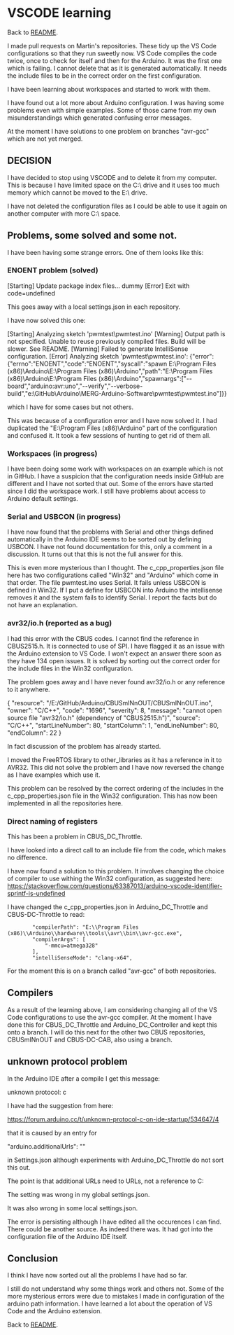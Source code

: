 # VSCODE learning

Back to [README](README.md).

I made pull requests on Martin's repositories. These tidy up the VS Code configurations so that they run sweetly now. VS Code compiles the code twice, once to check for itself and then for the Arduino. It was the first one which is failing. I cannot delete that as it is generated automatically. It needs the include files to be in the correct order on the first configuration.

I have been learning about workspaces and started to work with them.

I have found out a lot more about Arduino configuration. I was having some problems even with simple examples. Some of those came from my own misunderstandings which generated confusing error messages.

At the moment I have solutions to one problem on branches "avr-gcc" which are not yet merged.

## DECISION

I have decided to stop using VSCODE and to delete it from my computer. This is because I have limited space on the C:\ drive and it uses too much memory which cannot be moved to the E:\ drive.

I have not deleted the configuration files as I could be able to use it again on another computer with more C:\ space.

## Problems, some solved and some not.

 I have been having some strange errors. One of them looks like this:

### ENOENT problem (solved)

[Starting] Update package index files...
dummy
[Error] Exit with code=undefined

This goes away with a local settings.json in each repository.

I have now solved this one:

[Starting] Analyzing sketch 'pwmtest\pwmtest.ino'
[Warning] Output path is not specified. Unable to reuse previously compiled files. Build will be slower. See README.
[Warning] Failed to generate IntelliSense configuration.
[Error] Analyzing sketch 'pwmtest\pwmtest.ino': {"error":{"errno":"ENOENT","code":"ENOENT","syscall":"spawn E:\\Program Files (x86)\\Arduino\\E:\\Program Files (x86)\\Arduino","path":"E:\\Program Files (x86)\\Arduino\\E:\\Program Files (x86)\\Arduino","spawnargs":["--board","arduino:avr:uno","--verify","--verbose-build","e:\\GitHub\\Arduino\\MERG-Arduino-Software\\pwmtest\\pwmtest.ino"]}}

which I have for some cases but not others.

This was because of a configuration error and I have now solved it. I had duplicated the "E:\\Program Files (x86)\\Arduino" part of the configuration and confused it. It took a few sessions of hunting to get rid of them all.

### Workspaces (in progress)

I have been doing some work with workspaces on an example which is not in GitHub. I have a suspicion that the configuration needs inside GitHub are different and I have not sorted that out. Some of the errors have started since I did the workspace work. I still have problems about access to Arduino default settings.

### Serial and USBCON (in progress)

I have now found that the problems with Serial and other things defined automatically in the Arduino IDE seems to be sorted out by defining USBCON. I have not found documentation for this, only a comment in a discussion. It turns out that this is not the full answer for this.

This is even more mysterious than I thought. The c_cpp_properties.json file here has two configurations called "Win32" and "Arduino" which come in that order. The file pwmtest.ino uses Serial. It fails unless USBCON is defined in Win32. If I put a define for USBCON into Arduino the intellisense removes it and the system fails to identify Serial. I report the facts but do not have an explanation.

### avr32/io.h (reported as a bug)

I had this error with the CBUS codes. I cannot find the reference in CBUS2515.h. It is connected to use of SPI. I have flagged it as an issue with the Arduino extension to VS Code. I won't expect an answer there soon as they have 134 open issues. It is solved by sorting out the correct order for the include files in the Win32 configuration.

The problem goes away and I have never found avr32/io.h or any reference to it anywhere.

{
	"resource": "/E:/GitHub/Arduino/CBUSmINnOUT/CBUSmINnOUT.ino",
	"owner": "C/C++",
	"code": "1696",
	"severity": 8,
	"message": "cannot open source file \"avr32/io.h\" (dependency of \"CBUS2515.h\")",
	"source": "C/C++",
	"startLineNumber": 80,
	"startColumn": 1,
	"endLineNumber": 80,
	"endColumn": 22
}

In fact discussion of the problem has already started.

I moved the FreeRTOS library to other_libraries as it has a reference in it to AVR32. This did not solve the problem and I have now reversed the change as I have examples which use it.

This problem can be resolved by the correct ordering of the includes in the c_cpp_properties.json file in the Win32 configuration. This has now been implemented in all the repositories here.

### Direct naming of registers

This has been a problem in CBUS_DC_Throttle.

I have looked into a direct call to an include file from the code, which makes no difference.

I have now found a solution to this problem. It involves changing the choice of compiler to use withing the Win32 configuration, as suggested here: 
https://stackoverflow.com/questions/63387013/arduino-vscode-identifier-sprintf-is-undefined

I have changed the c_cpp_properties.json in Arduino_DC_Throttle and CBUS-DC-Throttle to read:

            "compilerPath": "E:\\Program Files (x86)\\Arduino\\hardware\\tools\\avr\\bin\\avr-gcc.exe",
            "compilerArgs": [
                "-mmcu=atmega328"
            ],
            "intelliSenseMode": "clang-x64",

For the moment this is on a branch called "avr-gcc" of both repositories.

## Compilers 

As a result of the learning above, I am considering changing all of the VS Code configurations to use the avr-gcc compiler. At the moment I have done this for CBUS_DC_Throttle and Arduino_DC_Controller and kept this onto a branch. I will do this next for the other two CBUS repositories, CBUSmINnOUT and CBUS-DC-CAB, also using a branch.

## unknown protocol problem

In the Arduino IDE after a compile I get this message:

unknown protocol: c

I have had the suggestion from here:

https://forum.arduino.cc/t/unknown-protocol-c-on-ide-startup/534647/4

that it is caused by an entry for

"arduino.additionalUrls": ""

in Settings.json although experiments with Arduino_DC_Throttle do not sort this out.

The point is that additional URLs need to URLs, not a reference to C:

The setting was wrong in my global settings.json.

It was also wrong in some local settings.json.

The error is persisting although I have edited all the occurences I can find. There could be another source. As indeed there was. It had got into the configuration file of the Arduino IDE itself.

## Conclusion

I think I have now sorted out all the problems I have had so far.

I still do not understand why some things work and others not. Some of the more mysterious errors were due to mistakes I made in configuration of the arduino path information. I have learned a lot about the operation of VS Code and the Arduino extension.


Back to [README](README.md).
